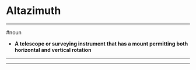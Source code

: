 # Altazimuth
---
#noun
- **A telescope or surveying instrument that has a mount permitting both horizontal and vertical rotation**
---
---
